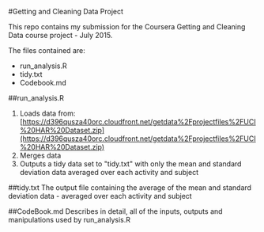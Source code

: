 #Getting and Cleaning Data Project 

This repo contains my submission for the Coursera Getting and Cleaning Data course project - July 2015.

The files contained are:
* run_analysis.R
* tidy.txt
* Codebook.md


##run_analysis.R
1. Loads data from:
[https://d396qusza40orc.cloudfront.net/getdata%2Fprojectfiles%2FUCI%20HAR%20Dataset.zip](https://d396qusza40orc.cloudfront.net/getdata%2Fprojectfiles%2FUCI%20HAR%20Dataset.zip) 
2. Merges data
3. Outputs a tidy data set to "tidy.txt" with only the mean and standard deviation data averaged over each activity and subject

##tidy.txt
The output file containing the average of the mean and standard deviation data - averaged over each activity and subject

##CodeBook.md 
Describes in detail, all of the inputs, outputs and manipulations used by run_analysis.R
